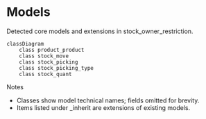 # Models

Detected core models and extensions in stock_owner_restriction.

```mermaid
classDiagram
    class product_product
    class stock_move
    class stock_picking
    class stock_picking_type
    class stock_quant
```

Notes
- Classes show model technical names; fields omitted for brevity.
- Items listed under _inherit are extensions of existing models.
